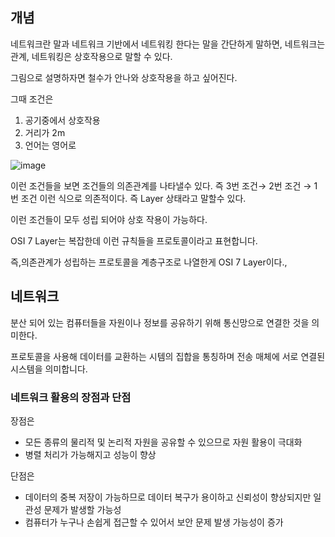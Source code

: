 ## 개념

네트워크란 말과 네트워크 기반에서 네트워킹 한다는 말을 간단하게 말하면, 네트워크는 관계, 네트워킹은 상호작용으로 말할 수 있다.

그림으로 설명하자면 철수가 안나와 상호작용을 하고 싶어진다.

그때 조건은

1. 공기중에서 상호작용
2. 거리가 2m
3. 언어는 영어로

![image](https://github.com/mo2-Study-Group/StudyGroup/assets/70151275/18ead036-b6b7-48f1-ab38-c23ea90125cb)

이런 조건들을 보면 조건들의 의존관계를 나타낼수 있다. 즉 3번 조건→ 2번 조건 → 1번 조건 이런 식으로 의존적이다. 즉 Layer 상태라고 말할수 있다. 

이런 조건들이 모두 성립 되어야 상호 작용이 가능하다.

OSI 7 Layer는 복잡한데 이런 규칙들을 프로토콜이라고 표현합니다.

즉,의존관계가 성립하는 프로토콜을 계층구조로 나열한게 OSI 7 Layer이다.,

## 네트워크

분산 되어 있는 컴퓨터들을 자원이나 정보를 공유하기 위해 통신망으로 연결한 것을 의미한다.

프로토콜을 사용해 데이터를 교환하는 시템의 집합을 통칭하며 전송 매체에 서로 연결된 시스템을 의미합니다.

### **네트워크 활용의 장점과 단점**

장점은

- 모든 종류의 물리적 및 논리적 자원을 공유할 수 있으므로 자원 활용이 극대화
- 병렬 처리가 가능해지고 성능이 향상

단점은

- 데이터의 중복 저장이 가능하므로 데이터 복구가 용이하고 신뢰성이 향상되지만 일관성 문제가 발생할 가능성
- 컴퓨터가 누구나 손쉽게 접근할 수 있어서 보안 문제 발생 가능성이 증가
